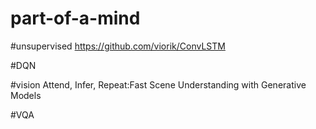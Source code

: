 # part-of-a-mind

#unsupervised
https://github.com/viorik/ConvLSTM

#DQN


#vision
Attend, Infer, Repeat:Fast Scene Understanding with Generative Models

#VQA

